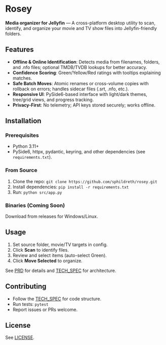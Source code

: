 # Rosey

**Media organizer for Jellyfin** — A cross-platform desktop utility to scan, identify, and organize your movie and TV show files into Jellyfin-friendly folders.

## Features

- **Offline & Online Identification**: Detects media from filenames, folders, and .nfo files; optional TMDB/TVDB lookups for better accuracy.
- **Confidence Scoring**: Green/Yellow/Red ratings with tooltips explaining matches.
- **Safe Batch Moves**: Atomic renames or cross-volume copies with rollback on errors; handles sidecar files (.srt, .nfo, etc.).
- **Responsive UI**: PySide6-based interface with light/dark themes, tree/grid views, and progress tracking.
- **Privacy-First**: No telemetry; API keys stored securely; works offline.

## Installation

### Prerequisites
- Python 3.11+
- PySide6, httpx, pydantic, keyring, and other dependencies (see `requirements.txt`).

### From Source
1. Clone the repo: `git clone https://github.com/sphildreth/rosey.git`
2. Install dependencies: `pip install -r requirements.txt`
3. Run: `python src/app.py`

### Binaries (Coming Soon)
Download from releases for Windows/Linux.

## Usage

1. Set source folder, movie/TV targets in config.
2. Click **Scan** to identify files.
3. Review and select items (auto-select Green).
4. Click **Move Selected** to organize.

See [PRD](./docs/PRD.md) for details and [TECH_SPEC](./docs/TECH_SPEC.md) for architecture.

## Contributing

- Follow the [TECH_SPEC](./docs/TECH_SPEC.md) for code structure.
- Run tests: `pytest`
- Report issues or PRs welcome.

## License

See [LICENSE](./LICENSE).
